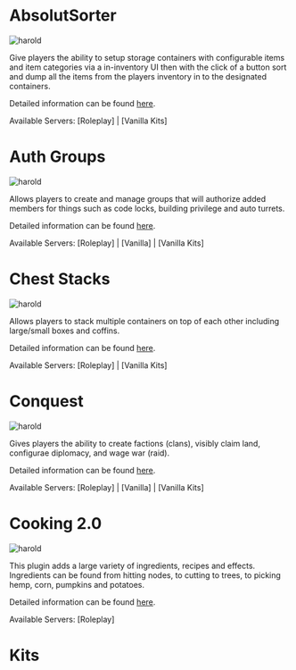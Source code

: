 # AbsolutSorter
![harold](/harold.jpeg)

Give players the ability to setup storage containers with configurable items and item categories via a in-inventory UI then with the click of a button sort and dump all the items from the players inventory in to the designated containers.


Detailed information can be found [here](plugins/modal/test-1).


Available Servers: [Roleplay] | [Vanilla Kits]

# Auth Groups
![harold](/harold.jpeg)

Allows players to create and manage groups that will authorize added members for things such as code locks, building privilege and auto turrets.


Detailed information can be found [here](plugins/modal/authgroups).


Available Servers: [Roleplay] | [Vanilla] | [Vanilla Kits]

# Chest Stacks
![harold](/harold.jpeg)

Allows players to stack multiple containers on top of each other including large/small boxes and coffins.


Detailed information can be found [here](plugins/modal/cheststacks).


Available Servers: [Roleplay] | [Vanilla Kits]

# Conquest
![harold](/harold.jpeg)

Gives players the ability to create factions (clans), visibly claim land, configurae diplomacy, and wage war (raid).


Detailed information can be found [here](plugins/modal/conquest).


Available Servers: [Roleplay] | [Vanilla] | [Vanilla Kits]

# Cooking 2.0
![harold](/harold.jpeg)

This plugin adds a large variety of ingredients, recipes and effects. Ingredients can be found from hitting nodes, to cutting to trees, to picking hemp, corn, pumpkins and potatoes.


Detailed information can be found [here](plugins/modal/cooking).


Available Servers: [Roleplay]

# Kits
